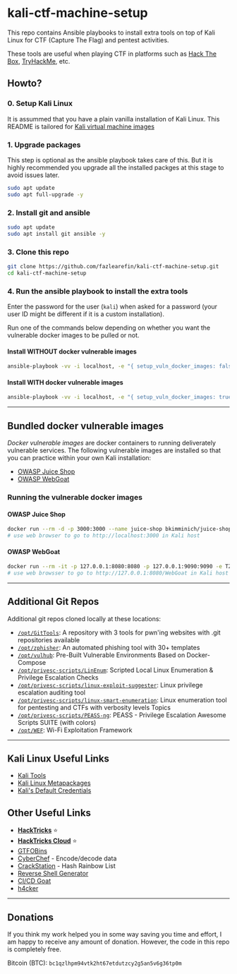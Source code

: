 # kali-ctf-machine-setup

This repo contains Ansible playbooks to install extra tools on top of Kali Linux for CTF (Capture The Flag) and pentest activities.

These tools are useful when playing CTF in platforms such as [Hack The Box](https://www.hackthebox.com/), [TryHackMe](https://tryhackme.com/), etc.

## Howto?

### 0. Setup Kali Linux

It is assummed that you have a plain vanilla installation of Kali Linux. This README is tailored for [Kali virtual machine images](https://www.kali.org/get-kali/#kali-virtual-machines)

### 1. Upgrade packages

This step is optional as the ansible playbook takes care of this. But it is highly recommended you upgrade all the installed packges at this stage to avoid issues later.

```zsh
sudo apt update
sudo apt full-upgrade -y
```

### 2.   Install git and ansible

```zsh
sudo apt update
sudo apt install git ansible -y
```

### 3. Clone this repo

```zsh
git clone https://github.com/fazlearefin/kali-ctf-machine-setup.git
cd kali-ctf-machine-setup
```

### 4. Run the ansible playbook to install the extra tools

Enter the password for the user (`kali`) when asked for a password (your user ID might be different if it is a custom installation).

Run one of the commands below depending on whether you want the vulnerable docker images to be pulled or not.

#### Install WITHOUT docker vulnerable images

```zsh
ansible-playbook -vv -i localhost, -e "{ setup_vuln_docker_images: false }" -e "local_username=$(id -un)" -K main.yml
```

#### Install WITH docker vulnerable images

```zsh
ansible-playbook -vv -i localhost, -e "{ setup_vuln_docker_images: true }" -e "local_username=$(id -un)" -K main.yml
```

---

## Bundled docker vulnerable images

*Docker vulnerable images* are docker containers to running deliverately vulnerable services. The following vulnerable images are installed so that you can practice within your own Kali installation:

- [OWASP Juice Shop](https://owasp.org/www-project-juice-shop/)
- [OWASP WebGoat](https://owasp.org/www-project-webgoat/)

### Running the vulnerable docker images

#### OWASP Juice Shop

```zsh
docker run --rm -d -p 3000:3000 --name juice-shop bkimminich/juice-shop
# use web browser to go to http://localhost:3000 in Kali host
```

#### OWASP WebGoat

```zsh
docker run --rm -it -p 127.0.0.1:8080:8080 -p 127.0.0.1:9090:9090 -e TZ=UTC --name webgoat webgoat/webgoat
# use web browsser to go to http://127.0.0.1:8080/WebGoat in Kali host
```

---

## Additional Git Repos

Additional git repos cloned locally at these locations:

- [`/opt/GitTools`](https://github.com/internetwache/GitTools): A repository with 3 tools for pwn'ing websites with .git repositories available
- [`/opt/zphisher`](https://github.com/htr-tech/zphisher): An automated phishing tool with 30+ templates
- [`/opt/vulhub`](https://github.com/vulhub/vulhub): Pre-Built Vulnerable Environments Based on Docker-Compose
- [`/opt/privesc-scripts/LinEnum`](https://github.com/rebootuser/LinEnum): Scripted Local Linux Enumeration & Privilege Escalation Checks
- [`/opt/privesc-scripts/linux-exploit-suggester`](https://github.com/The-Z-Labs/linux-exploit-suggester): Linux privilege escalation auditing tool
- [`/opt/privesc-scripts/linux-smart-enumeration`](https://github.com/diego-treitos/linux-smart-enumeration): Linux enumeration tool for pentesting and CTFs with verbosity levels Topics
- [`/opt/privesc-scripts/PEASS-ng`](https://github.com/carlospolop/PEASS-ng): PEASS - Privilege Escalation Awesome Scripts SUITE (with colors)
- [`/opt/WEF`](https://github.com/D3Ext/WEF): Wi-Fi Exploitation Framework

---

## Kali Linux Useful Links

- [Kali Tools](https://www.kali.org/tools/)
- [Kali Linux Metapackages](https://www.kali.org/tools/kali-meta/)
- [Kali's Default Credentials](https://www.kali.org/docs/introduction/default-credentials/)

## Other Useful Links

- **[HackTricks](https://book.hacktricks.xyz/)** ⭐
- **[HackTricks Cloud](https://cloud.hacktricks.xyz/)** ⭐
- [GTFOBins](https://gtfobins.github.io/)
- [CyberChef](https://gchq.github.io/CyberChef/) - Encode/decode data
- [CrackStation](https://crackstation.net/) - Hash Rainbow List
- [Reverse Shell Generator](https://www.revshells.com/)
- [CI/CD Goat](https://github.com/cider-security-research/cicd-goat)
- [h4cker](https://github.com/The-Art-of-Hacking/h4cker)

---

## Donations

If you think my work helped you in some way saving you time and effort, I am happy to receive any amount of donation. However, the code in this repo is completely free.

Bitcoin (BTC): `bc1qzlhpm94vtk2ht67etdutzcy2g5an5v6g36tp0m`
